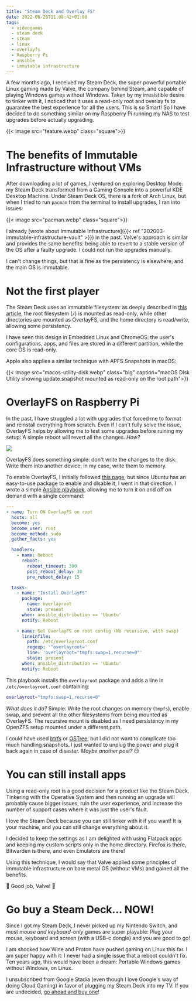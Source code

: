 ```yaml
---
title: "Steam Deck and Overlay FS"
date: 2022-06-26T11:08:42+01:00
tags:
  - videogames
  - steam deck
  - steam
  - linux
  - overlayfs
  - Raspberry Pi
  - ansible
  - immutable infrastructure
---
```

A few months ago, I received my Steam Deck, the super powerful portable Linux
gaming made by Valve, the company behind Steam, and capable of playing Windows
games without Windows. Taken by my irresistible desire to tinker with it, I
noticed that it uses a read-only root and overlay fs to guarantee the best
experience for all the users. This is so Smart! So I have decided to do
something similar on my Raspberry Pi running my NAS to test upgrades before
actually upgrading.

<!--more-->

{{< image src="feature.webp" class="square">}}

# The benefits of Immutable Infrastructure without VMs
After downloading a lot of games, I ventured on exploring Desktop Mode: my Steam
Deck transformed from a Gaming Console into a powerful KDE Desktop Machine.
Under Steam Deck OS, there is a fork of Arch Linux, but when I tried to run
`pacman` from the terminal to install upgrades, I ran into issues:

{{< image src="pacman.webp" class="square">}}


I already [wrote about Immutable Infrastructure]({{< ref "202003-immutable-infrastructure-vault" >}})
in the past. Valve's approach is similar and provides the same benefits: being
able to revert to a stable version of the OS after a faulty upgrade.
I could not run the upgrades manually.

I can't change things, but that is fine as the persistency is elsewhere, and the
main OS is immutable.

# Not the first player
The Steam Deck uses an immutable filesystem: as deeply described in
[this article](https://www.svenknebel.de/posts/2022/5/2/), the root filesystem
(`/`) is mounted as read-only, while other directories are mounted as OverlayFS,
and the home directory is read/write, allowing some persistency.

I have seen this design in Embedded Linux and ChromeOS: the user's
configurations, apps, and files are stored in a different partition,
while the core OS is read-only.

Apple also applies a similar technique with APFS Snapshots in macOS:

{{< image src="macos-utility-disk.webp" class="big" caption="macOS Disk Utility showing update snapshot mounted as read-only on the root path">}}

# OverlayFS on Raspberry Pi
In the past, I have struggled a lot with upgrades that forced me to format and
reinstall everything from scratch. Even if I can't fully solve the issue,
OverlayFS helps by allowing me to test some upgrades before ruining my
setup: A simple reboot will revert all the changes. _How?_

![](off-and-on.webp)

OverlayFS does something simple: don't write the changes to the disk. Write them
into another device; in my case, write them to memory.

To enable OverlayFS, I initially followed
[this page](https://raspberrypi.stackexchange.com/questions/124628/raspbian-enable-disable-overlayfs-from-terminal),
but since Ubuntu has an easy-to-use package to enable and disable it,
I went in that direction. I wrote a simple
[Ansible playbook](https://gitlab.com/koalalorenzo/playbooks), allowing me to
turn it on and off on demand with a single command:

```yaml
---
- name: Turn ON OverlayFS on root
  hosts: all
  become: yes
  become_user: root
  become_method: sudo
  gather_facts: yes

  handlers:
    - name: Reboot
      reboot:
        reboot_timeout: 300
        post_reboot_delay: 30
        pre_reboot_delay: 15

  tasks:
    - name: "Install OverlayFS"
      package:
        name: overlayroot
        state: present
      when: ansible_distribution == 'Ubuntu'
      notify: Reboot

    - name: Set OverlayFS on root config (No recursive, with swap)
      lineinfile:
        path: /etc/overlayroot.conf
        regexp: '^overlayroot='
        line: 'overlayroot="tmpfs:swap=1,recurse=0"'
        state: present
      when: ansible_distribution == 'Ubuntu'
      notify: Reboot
```

This playbook installs the `overlayroot` package and adds a line in
`/etc/overlayroot.conf` containing:

```bash
overlayroot="tmpfs:swap=1,recurse=0"
```

_What does it do?_ Simple: Write the root changes on memory (`tmpfs`), enable
swap, and prevent all the other filesystems from being mounted as OverlayFS.
The recursive mount is disabled as I need persistency in my OpenZFS setup
mounted under a different path.

I could have used [btrfs](https://en.wikipedia.org/wiki/Btrfs) or
[OSTree](https://ostreedev.github.io/ostree/), but I did not want to complicate
too much handling snapshots. I just wanted to unplug the power and plug it back
again in case of disaster. _Maybe another post?_ 😏

# You can still install apps
Using a read-only root is a good decision for a product like the Steam Deck.
Tinkering with the Operative System and then running an upgrade will probably
cause bigger issues, ruin the user experience, and increase the number of
support cases where it was just the user's fault.

I love the Steam Deck because you can still tinker with it if you want!
It is your machine, and you can still change everything about it.

I decided to keep the settings as I am delighted with using Flatpack apps and
keeping my custom scripts only in the home directory. Firefox is there,
Bitwarden is there, and even Emulators are there!

Using this technique, I would say that Valve applied some principles of
immutable infrastructure on bare metal OS (without VMs) and gained all the
benefits.

👏 Good job, Valve! 👏

# Go buy a Steam Deck... NOW!
Since I got my Steam Deck, I never picked up my Nintendo Switch, and most
_mouse and keyboard-only_ games are super playable: Plug your mouse, keyboard
and screen (with a USB-c dongle) and you are good to go!

I am shocked how Wine and Proton have pushed gaming on Linux this far. I am
super happy with it: I never had a single issue that a reboot couldn't fix.
Ten years ago, this would have been a dream: Portable Windows games without
Windows, on Linux.

I unsubscribed from Google Stadia (even though I love Google's way of doing
Cloud Gaming) in favor of plugging my Steam Deck into my TV. If you are
undecided, [go ahead and buy one](https://steamdeck.com/)!
